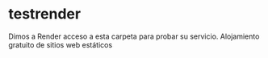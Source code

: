 # testrender
Dimos a Render acceso a esta carpeta para probar su servicio. Alojamiento gratuito de sitios web estáticos
